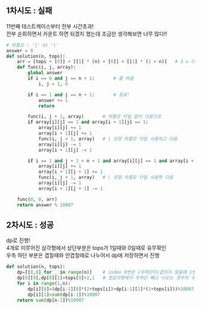 ## 1차시도  : 실패
11번째 테스트케이스부터 전부 시간초과!<br/> 
전부 순회하면서 카운트 하면 되겠지 했는데
조금만 생각해보면 너무 많다!!
```python
# 마름모 : '|' or '\'
answer = 0
def solution(n, tops):
    arr = [tops + [0]] + [[1] * (n) + [0]] + [[1] * (1 + n)]   # 3 x (n+1) 리스트
    def func(i, j, array):
        global answer
        if i == 0 and j == n + 1:       # 줄 바꿈
            i, j = 1, 0

        if i == 1 and j == n + 1:       # 종료!
            answer += 1
            return

        func(i, j + 1, array)       # 마름모 타일 없이 다음으로 
        if array[i][j] == 1 and array[i + 1][j] == 1:
            array[i][j] += 1
            array[i + 1][j] += 1
            func(i, j + 1, array)   # | 모양 마름모 타일 사용하고 다음
            array[i][j] -= 1
            array[i + 1][j] -= 1

        if i == 1 and j + 1 < n + 1 and array[i][j] == 1 and array[i + 1][j + 1] == 1:
            array[i][j] += 1
            array[i + 1][j + 1] += 1
            func(i, j + 1, array)   # \ 모양 마름모 타일 사용학 다음
            array[i][j] -= 1
            array[i + 1][j + 1] -= 1

    func(0, 0, arr)
    return answer % 10007
```


## 2차시도  : 성공

dp로 진행!<br/> 
4개로 이루어진 삼각형에서 상단부분은 tops가 1일때와 0일때로 유무확인<br/>
우측 하단 부분은 겹칠때와 안겹칠때로 나누어서 dp에 저장하면서 진행

```python
def solution(n, tops):
    dp=[[0,0] for _ in range(n)]    # index 0번은 (우하단이)겹치지 않을때 1번은 겹칠때
    dp[0][0],dp[0][1]=tops[0]+2,1   # 정삼각형에서 우하단 빼고 나오는 경우의 수   
    for i in range(1,n):
        dp[i][0]=(dp[i-1][0]*(2+tops[i])+dp[i-1][1]*(1+tops[i]))%10007
        dp[i][1]=sum(dp[i-1])%10007
    return sum(dp[n-1])%10007
```
